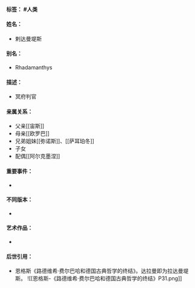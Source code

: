#### 标签： #人类
#### 姓名：
- 剌达曼堤斯
#### 别名：
- Rhadamanthys
#### 描述：
- 冥府判官
#### 亲属关系：
- 父亲[[宙斯]]
- 母亲[[欧罗巴]]
- 兄弟姐妹[[弥诺斯]]、[[萨耳珀冬]]
- 子女
- 配偶[[阿尔克墨涅]]
#### 重要事件：
- 
#### 不同版本：
- 
#### 艺术作品：
- 
#### 后世引用：
- 恩格斯《路德维希·费尔巴哈和德国古典哲学的终结》。达拉曼即为拉达曼堤斯。
![[恩格斯-《路德维希·费尔巴哈和德国古典哲学的终结》P31.png]]